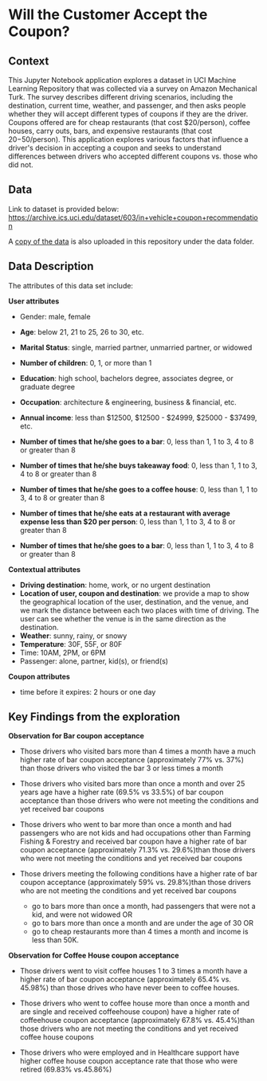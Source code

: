 # Will the Customer Accept the Coupon?


## Context

This Jupyter Notebook application explores a dataset in UCI Machine Learning Repository that was collected via a survey on Amazon Mechanical Turk. The survey describes different driving scenarios, including the destination, current time, weather, and passenger, and then asks people whether they will accept different types of coupons if they are the driver. Coupons offered are for cheap restaurants (that cost $20/person), coffee houses, carry outs, bars, and expensive restaurants (that cost $20-$50/person). This application explores various factors that influence a driver's decision in accepting a coupon and seeks to understand differences between drivers who accepted different coupons vs. those who did not. 


## Data
Link to dataset is provided below:
https://archive.ics.uci.edu/dataset/603/in+vehicle+coupon+recommendation

A [copy of the data](/data/coupons.csv) is also uploaded in this repository under the data folder.


## Data Description
The attributes of this data set include:

**User attributes**

* Gender: male, female

* **Age**: below 21, 21 to 25, 26 to 30, etc.
* **Marital Status**: single, married partner, unmarried partner, or widowed
* **Number of children**: 0, 1, or more than 1
* **Education**: high school, bachelors degree, associates degree, or graduate degree
* **Occupation**: architecture & engineering, business & financial, etc.
* **Annual income**: less than $12500, $12500 - $24999, $25000 - $37499, etc.
* **Number of times that he/she goes to a bar**: 0, less than 1, 1 to 3, 4 to 8 or greater than 8
* **Number of times that he/she buys takeaway food**: 0, less than 1, 1 to 3, 4 to 8 or greater than 8
* **Number of times that he/she goes to a coffee house**: 0, less than 1, 1 to 3, 4 to 8 or greater than 8
* **Number of times that he/she eats at a restaurant with average expense less than $20 per person**: 0, less than 1, 1 to 3, 4 to 8 or greater than 8
* **Number of times that he/she goes to a bar**: 0, less than 1, 1 to 3, 4 to 8 or greater than 8


**Contextual attributes**

* **Driving destination**: home, work, or no urgent destination 
* **Location of user, coupon and destination**: we provide a map to show the geographical location of the user, destination, and the venue, and we mark the distance between each two places with time of driving. The user can see whether the venue is in the same direction as the destination.
* **Weather**: sunny, rainy, or snowy
* **Temperature**: 30F, 55F, or 80F
* Time: 10AM, 2PM, or 6PM
* Passenger: alone, partner, kid(s), or friend(s)


**Coupon attributes**

* time before it expires: 2 hours or one day


## Key Findings from the exploration

**Observation for Bar coupon acceptance**

* Those drivers who visited bars more than 4 times a month have a much higher rate of bar coupon acceptance (approximately 77% vs. 37%) than those drivers who visited the bar 3 or less times a month

* Those drivers who visited bars more than once a month and over 25 years age have a higher rate (69.5% vs 33.5%) of bar coupon acceptance than those drivers who were not meeting the conditions and yet received bar coupons

* Those drivers who went to bar more than once a month and had passengers who are not kids and had occupations other than Farming Fishing & Forestry and received bar coupon have a higher rate of bar coupon acceptance (approximately 71.3% vs. 29.6%)than those drivers who were not meeting the conditions and yet received bar coupons

* Those drivers meeting the following conditions have a higher rate of bar coupon acceptance (approximately 59% vs. 29.8%)than those drivers who are not meeting the conditions and yet received bar coupons

	* go to bars more than once a month, had passengers that were not a kid, and were not widowed OR
	* go to bars more than once a month and are under the age of 30 OR
	* go to cheap restaurants more than 4 times a month and income is less than 50K.


**Observation for Coffee House coupon acceptance**

* Those drivers went to visit coffee houses 1 to 3 times a month have a higher rate of bar coupon acceptance (approximately 65.4% vs. 45.98%) than those drives who have never been to coffee houses.

* Those drivers who went to coffee house more than once a month and are single and received coffeehouse coupon) have a higher rate of coffeehouse coupon acceptance (approximately 67.8% vs. 45.4%)than those drivers who are not meeting the conditions and yet received coffee house coupons

* Those drivers who were employed and in Healthcare support have higher coffee house coupon acceptance rate that those who were retired (69.83% vs.45.86%)


